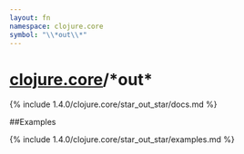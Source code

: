 ```yaml
---
layout: fn
namespace: clojure.core
symbol: "\\*out\\*"
---
```


# [clojure.core](../)/\*out\*

{% include 1.4.0/clojure.core/star_out_star/docs.md %}

##Examples

{% include 1.4.0/clojure.core/star_out_star/examples.md %}

